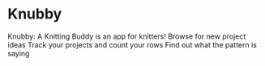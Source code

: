 # Knubby

Knubby: A Knitting Buddy is an app for knitters! 
  Browse for new project ideas
  Track your projects and count your rows
  Find out what the pattern is saying
